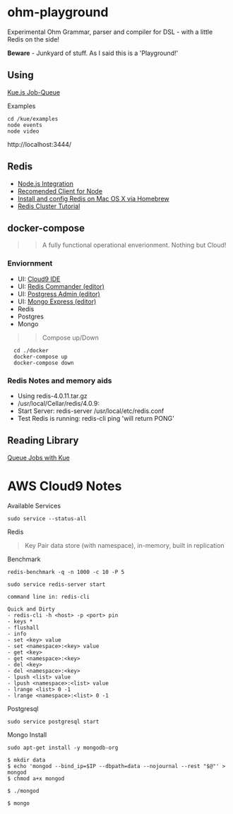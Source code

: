 # ohm-playground
Experimental Ohm Grammar, parser and compiler for DSL - with a little Redis on the side! 

**Beware** - Junkyard of stuff. As I said this is a 'Playground!'

## Using 
[Kue.js Job-Queue](https://github.com/Automattic/kue)

Examples
```
cd /kue/examples
node events
node video
```

http://localhost:3444/


## Redis
- [Node.js Integration](https://redis.io/clients#nodejs)
- [Recomended Client for Node](https://github.com/NodeRedis/node_redis)
- [Install and config Redis on Mac OS X via Homebrew](https://medium.com/@petehouston/install-and-config-redis-on-mac-os-x-via-homebrew-eb8df9a4f298)
- [Redis Cluster Tutorial](https://redis.io/topics/cluster-tutorial)

## docker-compose

>> A fully functional operational enverionment. Nothing but Cloud! 

### Enviornment

- UI: [Cloud9 IDE](http://localhost:8089)
- UI: [Redis Commander (editor)](http://localhost:8094)
- UI: [Postgress Admin (editor)](http://localhost:8093)
- UI: [Mongo Express (editor)](http://localhost:8095)
- Redis 
- Postgres
- Mongo

>> Compose up/Down
```
  cd ./docker
  docker-compose up
  docker-compose down

```

### Redis Notes and memory aids
- Using redis-4.0.11.tar.gz
- /usr/local/Cellar/redis/4.0.9: 
- Start Server: redis-server /usr/local/etc/redis.conf
- Test Redis is running: redis-cli ping 'will return PONG'


## Reading Library
[Queue Jobs with Kue](https://blog.jscrambler.com/queue-jobs-kue)


# AWS Cloud9 Notes

Available Services
```
sudo service --status-all
```

Redis
> Key Pair data store (with namespace), in-memory, built in replication

Benchmark
```
redis-benchmark -q -n 1000 -c 10 -P 5

```

```
sudo service redis-server start

command line in: redis-cli

Quick and Dirty
- redis-cli -h <host> -p <port> pin
- keys *
- flushall
- info
- set <key> value
- set <namespace>:<key> value
- get <key>
- get <namespace>:<key> 
- del <key>
- del <namespace>:<key>
- lpush <list> value
- lpush <namespace>:<list> value
- lrange <list> 0 -1
- lrange <namespace>:<list> 0 -1

```


Postgresql
```
sudo service postgresql start
```

Mongo Install
```
sudo apt-get install -y mongodb-org

$ mkdir data
$ echo 'mongod --bind_ip=$IP --dbpath=data --nojournal --rest "$@"' > mongod
$ chmod a+x mongod

$ ./mongod

$ mongo
```